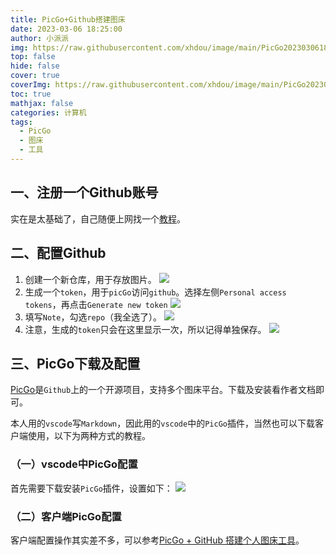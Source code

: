 ```yaml
---
title: PicGo+Github搭建图床
date: 2023-03-06 18:25:00
author: 小派派
img: https://raw.githubusercontent.com/xhdou/image/main/PicGo20230306181459.png
top: false
hide: false
cover: true
coverImg: https://raw.githubusercontent.com/xhdou/image/main/PicGo20230306181459.png
toc: true
mathjax: false
categories: 计算机
tags:
  - PicGo
  - 图床
  - 工具
---
```

##  一、注册一个Github账号
实在是太基础了，自己随便上网找一个[教程](https://blog.csdn.net/weixin_51674304/article/details/121525251)。
##  二、配置Github
1. 创建一个新仓库，用于存放图片。
![](https://raw.githubusercontent.com/xhdou/image/main/20230307102314.png)
1. 生成一个`token`，用于`picGo`访问`github`。选择左侧`Personal access tokens`，再点击`Generate new token`
![](https://raw.githubusercontent.com/xhdou/image/main/20230307101249.png)
1. 填写`Note`，勾选`repo`（我全选了）。
![](https://raw.githubusercontent.com/xhdou/image/main/20230307101637.png)
1. 注意，生成的`token`只会在这里显示一次，所以记得单独保存。
![](https://raw.githubusercontent.com/xhdou/image/main/20230307101807.png)

## 三、PicGo下载及配置

[PicGo](https://github.com/Molunerfinn/PicGo)是`Github`上的一个开源项目，支持多个图床平台。下载及安装看作者文档即可。

本人用的`vscode`写`Markdown`，因此用的`vscode`中的`PicGo`插件，当然也可以下载客户端使用，以下为两种方式的教程。

### （一）vscode中PicGo配置
首先需要下载安装`PicGo`插件，设置如下：
![](https://raw.githubusercontent.com/xhdou/image/main/1678156617346.jpg)

### （二）客户端PicGo配置
客户端配置操作其实差不多，可以参考[PicGo + GitHub 搭建个人图床工具](https://blog.csdn.net/yefcion/article/details/88412025)。

